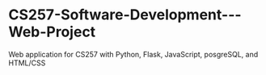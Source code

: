 # CS257-Software-Development---Web-Project
Web application for CS257 with Python, Flask, JavaScript, posgreSQL, and HTML/CSS
